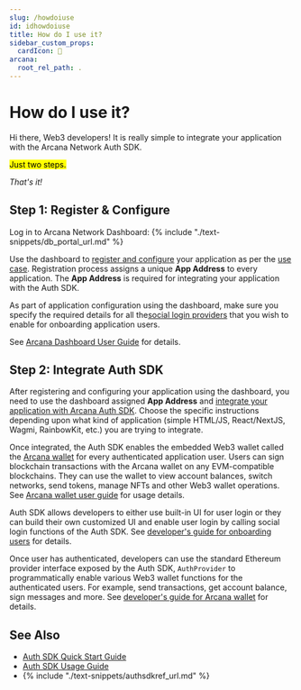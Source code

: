 ```yaml
---
slug: /howdoiuse
id: idhowdoiuse
title: How do I use it?
sidebar_custom_props:
  cardIcon: 📝
arcana:
  root_rel_path: .
---
```


# How do I use it?

Hi there, Web3 developers! It is really simple to integrate your application with the Arcana Network Auth SDK.

<mark>Just two steps.</mark>

*That's it!*

## Step 1: Register & Configure

Log in to Arcana Network Dashboard: {% include "./text-snippets/db_portal_url.md" %}

Use the dashboard to [register and configure]({{page.meta.arcana.root_rel_path}}/howto/config_dapp.md) your application as per the [use case]({{page.meta.arcana.root_rel_path}}/use_cases.md). Registration process assigns a unique **App Address** to every application. The **App Address** is required for integrating your application with the Auth SDK.

As part of application configuration using the dashboard, make sure you specify the required details for all the[social login providers]({{page.meta.arcana.root_rel_path}}/howto/config_social_providers.md) that you wish to enable for onboarding application users.

See [Arcana Dashboard User Guide]({{page.meta.arcana.root_rel_path}}/db/config_dApp_with_db.md) for details.

## Step 2: Integrate Auth SDK

After registering and configuring your application using the dashboard, you need to use the dashboard assigned **App Address** and [integrate your application with Arcana Auth SDK]({{page.meta.arcana.root_rel_path}}/howto/integrate_auth/index.md). Choose the specific instructions depending upon what kind of application (simple HTML/JS, React/NextJS, Wagmi, RainbowKit, etc.) you are trying to integrate.

Once integrated, the Auth SDK enables the embedded Web3 wallet called the [Arcana wallet]({{page.meta.arcana.root_rel_path}}/concepts/anwallet/index.md) for every authenticated application user.  Users can sign blockchain transactions with the Arcana wallet on any EVM-compatible blockchains. They can use the wallet to view account balances, switch networks, send tokens, manage NFTs and other Web3 wallet operations. See [Arcana wallet user guide]({{page.meta.arcana.root_rel_path}}/user_guides/wallet_ui/index.md) for usage details.

Auth SDK allows developers to either use built-in UI for user login or they can build their own customized UI and enable user login by calling social login functions of the Auth SDK. See [developer's guide for onboarding users]({{page.meta.arcana.root_rel_path}}/howto/onboard_users/index.md) for details.

Once user has authenticated, developers can use the standard Ethereum provider interface exposed by the Auth SDK, `AuthProvider` to programmatically enable various Web3 wallet functions for the authenticated users. For example, send transactions, get account balance, sign messages and more. See [developer's guide for Arcana wallet]({{page.meta.arcana.root_rel_path}}/howto/arcana_wallet/index.md) for details.

## See Also

* [Auth SDK Quick Start Guide]({{page.meta.arcana.root_rel_path}}/walletsdk/wallet_qs.md)
* [Auth SDK Usage Guide]({{page.meta.arcana.root_rel_path}}/walletsdk/wallet_usage.md)
* {% include "./text-snippets/authsdkref_url.md" %}
